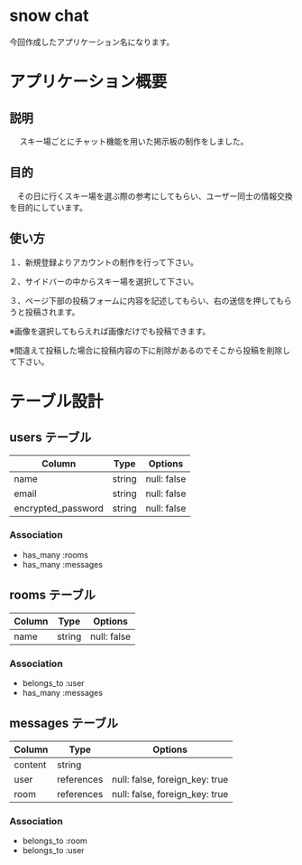 
# snow chat

 今回作成したアプリケーション名になります。

 
# アプリケーション概要

## 説明
　
 スキー場ごとにチャット機能を用いた掲示板の制作をしました。
 
## 目的

　その日に行くスキー場を選ぶ際の参考にしてもらい、ユーザー同士の情報交換を目的にしています。

## 使い方

１、新規登録よりアカウントの制作を行って下さい。

２、サイドバーの中からスキー場を選択して下さい。

３、ページ下部の投稿フォームに内容を記述してもらい、右の送信を押してもらうと投稿されます。

  ※画像を選択してもらえれば画像だけでも投稿できます。
  
  ※間違えて投稿した場合に投稿内容の下に削除があるのでそこから投稿を削除して下さい。

# テーブル設計


## users テーブル

| Column             | Type   | Options     |
| ------------------ | ------ | ----------- |
| name               | string | null: false |
| email              | string | null: false |
| encrypted_password | string | null: false |

### Association

- has_many :rooms
- has_many :messages

## rooms テーブル

| Column | Type   | Options     |
| ------ | ------ | ----------- |
| name   | string | null: false |

### Association

- belongs_to :user
- has_many :messages

## messages テーブル

| Column  | Type       | Options                        |
| ------- | ---------- | ------------------------------ |
| content | string     |                                |
| user    | references | null: false, foreign_key: true |
| room    | references | null: false, foreign_key: true |

### Association

- belongs_to :room
- belongs_to :user
